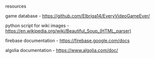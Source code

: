 resources

game database - https://github.com/Elbriga14/EveryVideoGameEver/ 

python script for wiki images - https://en.wikipedia.org/wiki/Beautiful_Soup_(HTML_parser)

firebase documentation -  https://firebase.google.com/docs

algolia documentation - https://www.algolia.com/doc/
